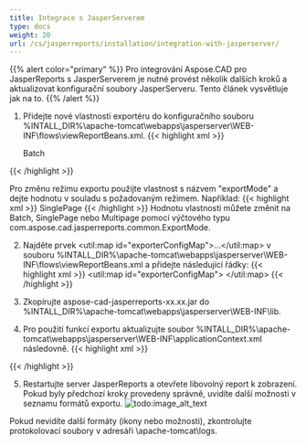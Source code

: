 ```yaml
---
title: Integrace s JasperServerem
type: docs
weight: 20
url: /cs/jasperreports/installation/integration-with-jasperserver/
---
```

{{% alert color="primary" %}}
Pro integrování Aspose.CAD pro JasperReports s JasperServerem je nutné provést několik dalších kroků a aktualizovat konfigurační soubory JasperServeru. Tento článek vysvětluje jak na to.
{{% /alert %}}
1. Přidejte nové vlastnosti exportéru do konfiguračního souboru %INTALL_DIR%\apache-tomcat\webapps\jasperserver\WEB-INF\flows\viewReportBeans.xml.
{{< highlight xml >}}
    <!--JPG-->
    <bean id="reportASJpegExporter" class="com.aspose.cad.jasperreports.jpg.ASReportJpegExporter"
          parent="baseReportExporter">
        <property name="exportParameters" ref="jpgExportParameters"/>
        <property name="exportMode">
            <value type="com.aspose.cad.jasperreports.common.ExportMode">Batch</value>
        </property>
    </bean>

    <!-- zbylý kód vynechán pro zjednodušení -->

    <bean id="wmfASExporterParameters" class="com.jaspersoft.jasperserver.war.action.ExporterConfigurationBean">
        <property name="descriptionKey" value="WMF - Export obrázku z Aspose.CAD"/>
        <property name="parameterDialogName" value="wmfExportParams"/>
        <property name="exportParameters" ref="wmfExportParameters"/>
        <property name="currentExporter" ref="reportASWmfExporter"/>
    </bean>
{{< /highlight >}}

Pro změnu režimu exportu použijte vlastnost s názvem "exportMode" a dejte hodnotu v souladu s požadovaným režimem.
Například:
{{< highlight xml >}}
    <property name="exportMode">
        <value type="com.aspose.cad.jasperreports.common.ExportMode">SinglePage</value>
    </property>
{{< /highlight >}}
Hodnotu vlastnosti můžete změnit na Batch, SinglePage nebo Multipage pomocí výčtového typu com.aspose.cad.jasperreports.common.ExportMode.

2. Najděte prvek <util:map id="exporterConfigMap">...</util:map> v souboru %INTALL_DIR%\\apache-tomcat\webapps\jasperserver\WEB-INF\flows\viewReportBeans.xml a přidejte následující řádky:
{{< highlight xml >}}
    <util:map id="exporterConfigMap">
        <!-- komentáře odstraněny pro zjednodušení -->
        <entry key="as_jpg" value-ref="jpgASExporterParameters"/>
        <!-- zbylé položky exportérů vynechány pro zjednodušení -->
    </util:map>
{{< /highlight >}}

3. Zkopírujte aspose-cad-jasperreports-xx.xx.jar do %INTALL_DIR%\apache-tomcat\webapps\jasperserver\WEB-INF\lib.
4. Pro použití funkcí exportu aktualizujte soubor %INTALL_DIR%\apache-tomcat\webapps\jasperserver\WEB-INF\applicationContext.xml následovně.
{{< highlight xml >}}
    <bean id="jpgExportParameters" class="com.aspose.cad.jasperreports.jpg.ASJpegExportParametersBean">
        <!-- Komentáře vynechány pro zjednodušení -->
    </bean>

    <!-- zbylé položky exportérů vynechány pro zjednodušení -->
{{< /highlight >}}

5. Restartujte server JasperReports a otevřete libovolný report k zobrazení. Pokud byly předchozí kroky provedeny správně, uvidíte další možnosti v seznamu formátů exportu.
![todo:image_alt_text](/cad/_assets/jasper/ExportReportView.png)

Pokud nevidíte další formáty (ikony nebo možnosti), zkontrolujte protokolovací soubory v adresáři \apache-tomcat\logs.